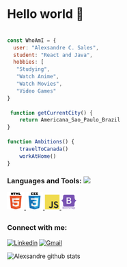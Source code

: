 # Hello world 👋

```javascript
 
const WhoAmI = {
  user: "Alexsandre C. Sales",
  student: "React and Java",
  hobbies: [
   "Studying",
   "Watch Anime",
   "Watch Movies",
   "Video Games"
}
	
 function getCurrentCity() {
	return Americana_Sao_Paulo_Brazil
}
	
function Ambitions() {
	travelToCanada()
  	workAtHome()
} 
 ```

<!-- # -->
 <h3 align="left">Languages and Tools: <img src="https://media.giphy.com/media/WUlplcMpOCEmTGBtBW/giphy.gif" width="30"></h3>
<p align="left"> 
	
<a href="https://www.w3.org/html/" target="_blank"> <img src="https://raw.githubusercontent.com/devicons/devicon/master/icons/html5/html5-original-wordmark.svg" alt="html5" width="40" height="40"/> </a> 
<a href="https://www.w3schools.com/css/" target="_blank"> <img src="https://raw.githubusercontent.com/devicons/devicon/master/icons/css3/css3-original-wordmark.svg" alt="css3" width="40" height="40"/> </a>
<a href="https://developer.mozilla.org/en-US/docs/Web/JavaScript" target="_blank"> <img src="https://raw.githubusercontent.com/devicons/devicon/master/icons/javascript/javascript-original.svg" alt="javascript" width="35" height="35"/> </a>	
<a href="https://getbootstrap.com" target="_blank"> <img src="https://raw.githubusercontent.com/devicons/devicon/master/icons/bootstrap/bootstrap-plain-wordmark.svg" alt="bootstrap" width="35" height="35"/> </a> 

<!--
<a href="https://www.figma.com/" target="_blank"> <img src="https://www.vectorlogo.zone/logos/figma/figma-icon.svg" alt="figma" width="40" height="40"/> </a>
<a href="https://git-scm.com/" target="_blank"> <img src="https://www.vectorlogo.zone/logos/git-scm/git-scm-icon.svg" alt="git" width="40" height="40"/> </a> 
</p> -->

##

<!-- ## Connect with me: -->
<h3 align="left">Connect with me:</h3>

[![Linkedin](https://img.shields.io/badge/-LinkedIn-%230077B5?style=for-the-badge&logo=linkedin&logoColor=white)](https://www.linkedin.com/in/alexsandre-sales/)
[![Gmail](https://img.shields.io/badge/Gmail-D14836?style=for-the-badge&logo=gmail&logoColor=white)](mailto:lexkogake@gmail.com)

![Alexsandre github stats](https://github-readme-stats.vercel.app/api?username=alexsandre-sales&show_icons=true&theme=dark&include_all_commits=true&count_private=true)



